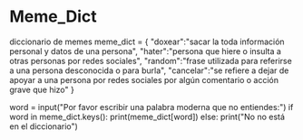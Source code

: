 # Meme_Dict
diccionario de memes
meme_dict = {
    "doxear":"sacar la toda información personal y datos de una persona",
    "hater":"persona que hiere o insulta a otras personas por redes sociales",
    "random":"frase utilizada para referirse a una persona desconocida o para burla",
    "cancelar":"se refiere a dejar de apoyar a una persona por redes sociales por algún comentario o acción grave que hizo"
    }

word = input("Por favor escribir una palabra moderna que no entiendes:")
if word in meme_dict.keys():
   print(meme_dict[word])
else:
    print("No no está en el diccionario")
